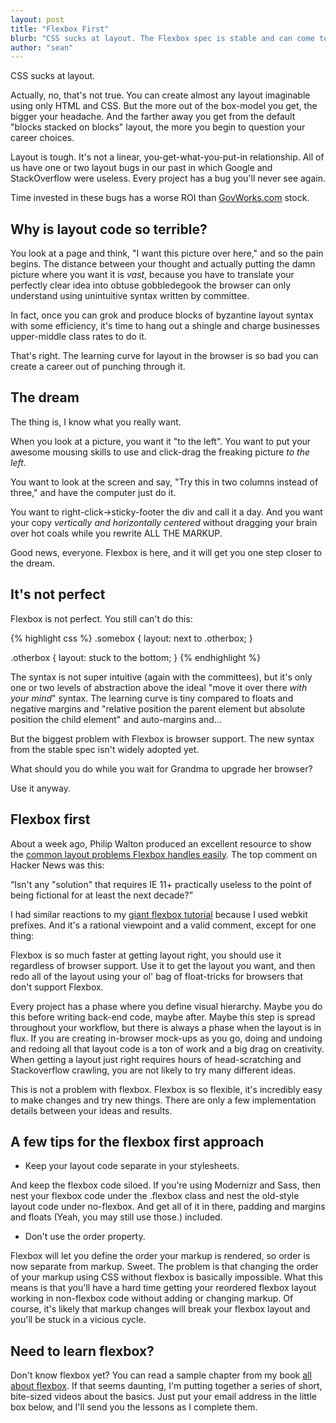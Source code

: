 ```yaml
---
layout: post
title: "Flexbox First"
blurb: "CSS sucks at layout. The Flexbox spec is stable and can come to the rescue, but browser support isn't there yet. Damn. But wait...what if you used it anyway?"
author: "sean"
---
```


CSS sucks at layout.

Actually, no, that's not true. You can create almost any layout imaginable using only HTML and CSS. But the more out of the box-model you get, the bigger your headache. And the farther away you get from the default "blocks stacked on blocks" layout, the more you begin to question your career choices.

Layout is tough. It's not a linear, you-get-what-you-put-in relationship. All of us have one or two layout bugs in our past in which Google and StackOverflow were useless. Every project has a bug you'll never see again.

Time invested in these bugs has a worse ROI than [GovWorks.com](http://en.wikipedia.org/wiki/Startups.com) stock.

Why is layout code so terrible?
---------------

You look at a page and think, "I want this picture over here," and so the pain begins. The distance between your thought and actually putting the damn picture where you want it is <em>vast</em>, because you have to translate your perfectly clear idea into obtuse gobbledegook the browser can only understand using unintuitive syntax written by committee. 

In fact, once you can grok and produce blocks of byzantine layout syntax with some efficiency, it's time to hang out a shingle and charge businesses upper-middle class rates to do it.

That's right. The learning curve for layout in the browser is so bad you can create a career out of punching through it.


The dream
------------

The thing is, I know what you really want.

When you look at a picture, you want it "to the left". You want to put your awesome mousing skills to use and click-drag the freaking picture <em>to the left</em>.

You want to look at the screen and say, "Try this in two columns instead of three," and have the computer just do it.

You want to right-click->sticky-footer the div and call it a day. And you want your copy <em>vertically and horizontally centered</em> without dragging your brain over hot coals while you rewrite ALL THE MARKUP.

Good news, everyone. Flexbox is here, and it will get you one step closer to the dream.

It's not perfect
--------------------

Flexbox is not perfect. You still can't do this:

{% highlight css %}
.somebox {
    layout: next to .otherbox;
}

.otherbox {
    layout: stuck to the bottom;
}
{% endhighlight %}


The syntax is not super intuitive (again with the committees), but it's only one or two levels of abstraction above the ideal "move it over there <em>with your mind</em>" syntax. The learning curve is tiny compared to floats and negative margins and "relative position the parent element but absolute position the child element" and auto-margins and...

But the biggest problem with Flexbox is browser support. The new syntax from the stable spec isn't widely adopted yet. 

What should you do while you wait for Grandma to upgrade her browser?

Use it anyway.


Flexbox first
-------------

About a week ago, Philip Walton produced an excellent resource to show the [common layout problems Flexbox handles easily](http://philipwalton.github.io/solved-by-flexbox/). The top comment on Hacker News was this:

&ldquo;Isn't any "solution" that requires IE 11+ practically useless to the point of being fictional for at least the next decade?&rdquo;

I had similar reactions to my [giant flexbox tutorial](http://sketchingwithcss.com/samplechapter ) because I used webkit prefixes. And it's a rational viewpoint and a valid comment, except for one thing:

Flexbox is so much faster at getting layout right, you should use it regardless of browser support. Use it to get the layout you want, and then redo all of the layout using your ol' bag of float-tricks for browsers that don't support Flexbox.

Every project has a phase where you define visual hierarchy. Maybe you do this before writing back-end code, maybe after. Maybe this step is spread throughout your workflow, but there is always a phase when the layout is in flux. If you are creating in-browser mock-ups as you go, doing and undoing and redoing all that layout code is a ton of work and a big drag on creativity. When getting a layout just right requires hours of head-scratching and Stackoverflow crawling, you are not likely to try many different ideas.

This is not a problem with flexbox. Flexbox is so flexible, it's incredibly easy to make changes and try new things. There are only a few implementation details between your ideas and results. 


A few tips for the flexbox first approach
-----------------------------------

- Keep your layout code separate in your stylesheets.

And keep the flexbox code siloed. If you're using Modernizr and Sass, then nest your flexbox code under the .flexbox class and nest the old-style layout code under no-flexbox. And get all of it in there, padding and margins and floats (Yeah, you may still use those.) included.

- Don't use the order property.

Flexbox will let you define the order your markup is rendered, so order is now separate from markup. Sweet. The problem is that changing the order of your markup using CSS without flexbox is basically impossible. What this means is that you'll have a hard time getting your reordered flexbox layout working in non-flexbox code without adding or changing markup. Of course, it's likely that markup changes will break your flexbox layout and you'll be stuck in a vicious cycle.

Need to learn flexbox?
--------------------

Don't know flexbox yet? You can read a sample chapter from my book [all about flexbox](http://sketchingwithcss.com/samplechapter). If that seems daunting, I'm putting together a series of short, bite-sized videos about the basics. Just put your email address in the little box below, and I'll send you the lessons as I complete them.
